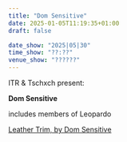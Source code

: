 ```yaml
---
title: "Dom Sensitive"
date: 2025-01-05T11:19:35+01:00
draft: false

date_show: "2025|05|30"
time_show: "??:??"
venue_show: "??????"
---
```


ITR & Tschxch present:

**Dom Sensitive**

includes members of Leopardo

[Leather Trim, by Dom Sensitive]()

<!-- ![Dom Sensitive](../../posters/2025-05-30.png) -->
